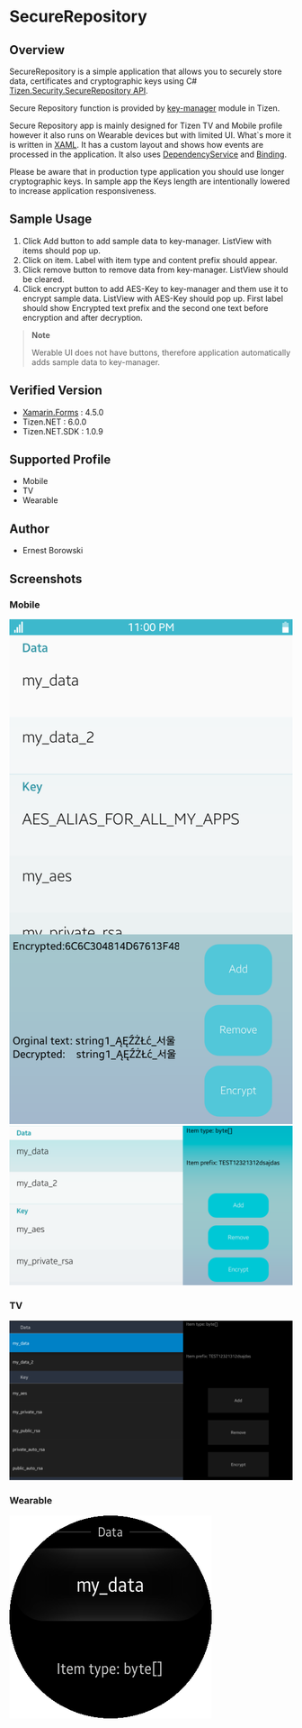 # SecureRepository
## Overview
SecureRepository is a simple application that allows you to securely store data, certificates and cryptographic keys
using C# [Tizen.Security.SecureRepository API](https://samsung.github.io/TizenFX/stable/api/Tizen.Security.SecureRepository.html).

Secure Repository function is provided by [key-manager](https://wiki.tizen.org/Security/Tizen_3.X_Key_Manager) module in Tizen.

Secure Repository app is mainly designed for Tizen TV and Mobile profile however it also runs on Wearable devices but with limited UI.
What`s more it is written in [XAML](https://developer.xamarin.com/guides/xamarin-forms/xaml/).
It has a custom layout and shows how events are processed in the application.
It also uses [DependencyService](https://developer.xamarin.com/guides/xamarin-forms/application-fundamentals/dependency-service/)
and [Binding](https://developer.xamarin.com/guides/xamarin-forms/xaml/xaml-basics/data_binding_basics/).

Please be aware that in production type application you should use longer cryptographic keys.
In sample app the Keys length are intentionally lowered to increase application responsiveness.

## Sample Usage
1. Click Add button to add sample data to key-manager. ListView with items should pop up.
2. Click on item. Label with item type and content prefix should appear.
3. Click remove button to remove data from key-manager. ListView should be cleared.
4. Click encrypt button to add AES-Key to key-manager and them use it to encrypt sample data.
ListView with AES-Key should pop up. First label should show Encrypted text prefix
and the second one text before encryption and after decryption.

> **Note**
>
> Werable UI does not have buttons, therefore application automatically adds sample data
to key-manager.

## Verified Version
* [Xamarin.Forms](https://www.xamarin.com/forms) : 4.5.0
* Tizen.NET : 6.0.0
* Tizen.NET.SDK : 1.0.9

## Supported Profile
* Mobile
* TV
* Wearable

## Author
* Ernest Borowski

## Screenshots
### Mobile
![Main screen Mobile](./Screenshots/Tizen/main_screen_Mobile.png)
![Main screen Mobile vertical orientation](./Screenshots/Tizen/main_screen_Mobile_vertical.png)
### TV
![Main screen TV](./Screenshots/Tizen/main_screen_TV.png)
### Wearable
![Main screen Wearable](./Screenshots/Tizen/main_screen_Wearable.png)

